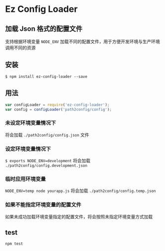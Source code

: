 Ez Config Loader
=============

加载 Json 格式的配置文件
----------------------

支持根据环境变量 `NODE_ENV` 加载不同的配置文件，用于方便开发环境与生产环境调用不同的资源


## 安装
`$ npm install ez-config-loader --save`

## 用法

```js
var configLoader = require('ez-config-loader');
var config = configLoader('path2config/config'); 
```

### 未设定环境变量情况下
将会加载 `./path2config/config.json` 文件
 
### 设定环境变量情况下
`$ exports NODE_ENV=development`
将会加载 `./path2config/config.development.json`

### 临时应用环境变量
`NODE_ENV=temp node yourapp.js`
将会加载 `./path2config/config.temp.json`

### 如果不能指定环境变量的配置文件
如果未成功加载环境变量指定的配置文件，将会按照未指定环境变量方式加载

## test
`npm test`